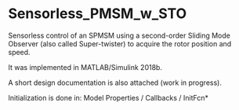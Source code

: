 # Sensorless_PMSM_w_STO
Sensorless control of an SPMSM using a second-order Sliding Mode Observer (also called Super-twister) to acquire the rotor position and speed.

It was implemented in MATLAB/Simulink 2018b.

A short design documentation is also attached (work in progress).

Initialization is done in: Model Properties / Callbacks / InitFcn* 
